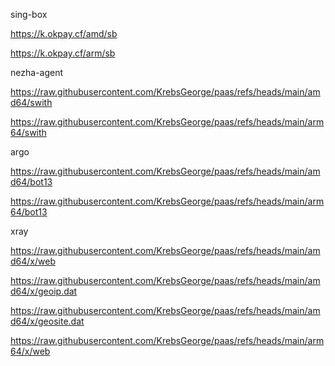 sing-box

https://k.okpay.cf/amd/sb

https://k.okpay.cf/arm/sb

nezha-agent

https://raw.githubusercontent.com/KrebsGeorge/paas/refs/heads/main/amd64/swith

https://raw.githubusercontent.com/KrebsGeorge/paas/refs/heads/main/arm64/swith

argo

https://raw.githubusercontent.com/KrebsGeorge/paas/refs/heads/main/amd64/bot13

https://raw.githubusercontent.com/KrebsGeorge/paas/refs/heads/main/arm64/bot13

xray

https://raw.githubusercontent.com/KrebsGeorge/paas/refs/heads/main/amd64/x/web

https://raw.githubusercontent.com/KrebsGeorge/paas/refs/heads/main/amd64/x/geoip.dat

https://raw.githubusercontent.com/KrebsGeorge/paas/refs/heads/main/amd64/x/geosite.dat

https://raw.githubusercontent.com/KrebsGeorge/paas/refs/heads/main/arm64/x/web
